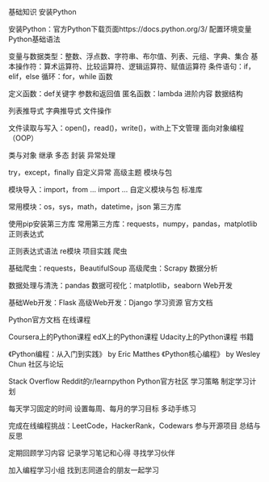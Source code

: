 基础知识
安装Python

安装Python：官方Python下载页面https://docs.python.org/3/
配置环境变量
Python基础语法

变量与数据类型：整数、浮点数、字符串、布尔值、列表、元组、字典、集合
基本操作符：算术运算符、比较运算符、逻辑运算符、赋值运算符
条件语句：if，elif，else
循环：for，while
函数

定义函数：def关键字
参数和返回值
匿名函数：lambda
进阶内容
数据结构

列表推导式
字典推导式
文件操作

文件读取与写入：open()，read()，write()，with上下文管理
面向对象编程（OOP）

类与对象
继承
多态
封装
异常处理

try，except，finally
自定义异常
高级主题
模块与包

模块导入：import，from ... import ...
自定义模块与包
标准库

常用模块：os，sys，math，datetime，json
第三方库

使用pip安装第三方库
常用第三方库：requests，numpy，pandas，matplotlib
正则表达式

正则表达式语法
re模块
项目实践
爬虫

基础爬虫：requests，BeautifulSoup
高级爬虫：Scrapy
数据分析

数据处理与清洗：pandas
数据可视化：matplotlib，seaborn
Web开发

基础Web开发：Flask
高级Web开发：Django
学习资源
官方文档

Python官方文档
在线课程

Coursera上的Python课程
edX上的Python课程
Udacity上的Python课程
书籍

《Python编程：从入门到实践》 by Eric Matthes
《Python核心编程》 by Wesley Chun
社区与论坛

Stack Overflow
Reddit的r/learnpython
Python官方社区
学习策略
制定学习计划

每天学习固定的时间
设置每周、每月的学习目标
多动手练习

完成在线编程挑战：LeetCode，HackerRank，Codewars
参与开源项目
总结与反思

定期回顾学习内容
记录学习笔记和心得
寻找学习伙伴

加入编程学习小组
找到志同道合的朋友一起学习